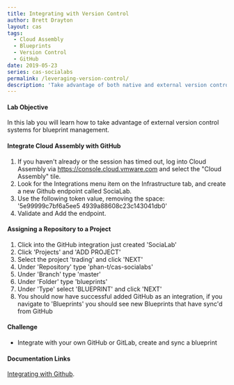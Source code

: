 ```yaml
---
title: Integrating with Version Control
author: Brett Drayton
layout: cas
tags:
  - Cloud Assembly
  - Blueprints
  - Version Control
  - GitHub
date: 2019-05-23
series: cas-socialabs
permalink: /leveraging-version-control/
description: 'Take advantage of both native and external version control integration to your blueprints.'
---
```


#### Lab Objective
In this lab you will learn how to take advantage of external version control systems for blueprint management.

#### Integrate Cloud Assembly with GitHub

1. If you haven't already or the session has timed out, log into Cloud Assembly via <https://console.cloud.vmware.com> and select the "Cloud Assembly" tile.
2. Look for the Integrations menu item on the Infrastructure tab, and create a new Github endpoint called SociaLab.
3. Use the following token value, removing the space: '5e99999c7bf6a5ee5 4939a88608c23c143041db0'
4.  Validate and Add the endpoint.

#### Assigning a Repository to a Project

1.  Click into the GitHub integration just created 'SociaLab'
2.  Click 'Projects' and 'ADD PROJECT'
3.  Select the project 'trading' and click 'NEXT'
4.  Under 'Repository' type 'phan-t/cas-socialabs'
5.  Under 'Branch' type 'master'
6.  Under 'Folder' type 'blueprints'
7.  Under 'Type' select 'BLUEPRINT' and click 'NEXT'
8.  You should now have successful added GitHub as an integration, if you navigate to 'Blueprints' you should see new Blueprints that have sync'd from GitHub

#### Challenge
- Integrate with your own GitHub or GitLab, create and sync a blueprint

#### Documentation Links
[Integrating with Github](https://docs.vmware.com/en/VMware-Cloud-Assembly/services/Using-and-Managing/GUID-86778362-8C3B-4276-9F83-33E320EC960E.html).
